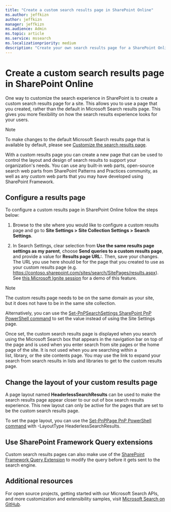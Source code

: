 ```yaml
---
title: "Create a custom search results page in SharePoint Online"
ms.author: jeffkizn
author: jeffkizn
manager: jeffkizn
ms.audience: Admin
ms.topic: article
ms.service: mssearch
ms.localizationpriority: medium
description: "Create your own search results page for a SharePoint Online site"
---
```

# Create a custom search results page in SharePoint Online

One way to customize the search experience in SharePoint is to create a custom search results page for a site. This allows you to use a page that you created, rather than the default in Microsoft Search results page. This gives you more flexibility on how the search results experience looks for your users.

>[!NOTE]
> To make changes to the default Microsoft Search results page that is
available by default, please see [Customize the search results page](customize-search-page.md).

With a custom results page you can create a new page that can be used to control the layout and design of search results to support your organization's needs. You can use any built-in web parts, open-source search web parts from SharePoint Patterns and Practices community, as well as any custom web parts that you may have developed using SharePoint Framework.

## Configure a results page

To configure a custom results page in SharePoint Online follow the steps below:

1. Browse to the site where you would like to configure a custom results page and go to **Site Settings > Site Collection Settings > Search Settings**.

2. In Search Settings, clear selection from **Use the same results page settings as my parent**, choose **Send queries to a custom results page**, and provide a value for **Results page URL:**. Then, save your changes. The URL you use here should be for the page that you created to use as your custom results page (e.g. https://contoso.sharepoint.com/sites/search/SitePages/results.aspx). See [this Microsoft Ignite session](https://youtu.be/jKpIDBalLW0?t=1508) for a demo of this feature.

>[!NOTE]
> The custom results page needs to be on the same domain as your site, but it does not have to be in the same site collection.  

Alternatively, you can use the [Set-PnPSearchSettings SharePoint PnP PowerShell command](https://pnp.github.io/powershell/cmdlets/Set-PnPSearchSettings.html) to set the value instead of using the Site Settings page.

Once set, the custom search results page is displayed when you search using the Microsoft Search box that appears in the navigation bar on top of the page and is used when you enter search from site pages or the home page of the site. It is not used when you are searching within a list, library, or the site contents page. You may use the link to expand your search from search results in lists and libraries to get to the custom results page.

## Change the layout of your custom results page

A page layout named **HeaderlessSearchResults** can be used to make the search results page appear closer to our out of box search results experience. This new layout can only be active for the pages that are set to be the custom search results page.

To set the page layout, you can use the [Set-PnPPage PnP PowerShell
command](https://pnp.github.io/powershell/cmdlets/Set-PnPPage.html) with -LayoutType HeaderlessSearchResults.

## Use SharePoint Framework Query extensions

Custom search results pages can also make use of the [SharePoint Framework Query Extension](/sharepoint/dev/spfx/building-search-extensions) to modify the query before it gets sent to the search engine.

## Additional resources

For open source projects, getting started with our Microsoft Search
APIs, and more customization and extensibility samples, visit [Microsoft
Search on GitHub](https://github.com/microsoft-search).
